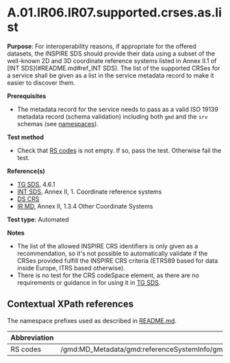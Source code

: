 # A.01.IR06.IR07.supported.crses.as.list

**Purpose**: For interoperability reasons, if appropriate for the offered datasets, the INSPIRE SDS should provide their data using a subset of the well-known
2D and 3D coordinate reference systems listed in Annex II.1 of [INT SDS](#README.md#ref_INT SDS). The list of the
supported CRSes for a service shall be given as a list in the service metadata record to make it easier to discover them.

**Prerequisites**

* The metadata record for the service needs to pass as a valid ISO 19139 metadata record (schema validation) including both ```gmd``` and the ```srv``` schemas (see [namespaces](README.md#namespaces)).

**Test method**

* Check that [RS codes](#rs_codes) is not empty. If so, pass the test. Otherwise fail the test.

**Reference(s)**

* [TG SDS](README.md#ref_TG_SDS), 4.6.1
* [INT SDS](README.md#ref_INT_SDS), Annex II, 1. Coordinate reference systems
* [DS CRS](README.md#ref_DS_CRS)
* [IR MD](README.md#ref_IR_MD), Annex II, 1.3.4 Other Coordinate Systems

**Test type**: Automated

**Notes**

* The list of the allowed INSPIRE CRS identifiers is only given as a recommendation, so it's not possible to automatically validate if the CRSes provided fulfill the INSPIRE CRS criteria (ETRS89 based for data inside Europe, ITRS based otherwise).
* There is no test for the CRS codeSpace element, as there are no requirements or guidance in for using it in [TG SDS](README.md#ref_TG_SDS).

## Contextual XPath references

The namespace prefixes used as described in [README.md](README.md#namespaces).

Abbreviation                                               |  XPath expression
---------------------------------------------------------- | -------------------------------------------------------------------------
RS codes <a name="rs_codes"></a> | /gmd:MD_Metadata/gmd:referenceSystemInfo/gmd:MD_ReferenceSystem/gmd:referenceSystemIdentifier/gmd:RS_Identifier/gmd:code/(gmx:Anchor/@xlink:href&#124;gco:CharacterString)
